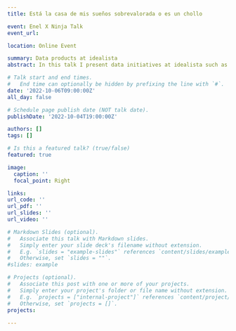```yaml
---
title: Está la casa de mis sueños sobrevalorada o es un chollo

event: Enel X Ninja Talk
event_url: 

location: Online Event

summary: Data products at idealista
abstract: In this talk I present data initiatives at idealista such as those lead by idealista/data, /maps, /energy...

# Talk start and end times.
#   End time can optionally be hidden by prefixing the line with `#`.
date: '2022-10-06T09:00:00Z'
all_day: false

# Schedule page publish date (NOT talk date).
publishDate: '2022-10-04T19:00:00Z'

authors: []
tags: []

# Is this a featured talk? (true/false)
featured: true

image:
  caption: ''
  focal_point: Right

links:
url_code: ''
url_pdf: ''
url_slides: ''
url_video: ''

# Markdown Slides (optional).
#   Associate this talk with Markdown slides.
#   Simply enter your slide deck's filename without extension.
#   E.g. `slides = "example-slides"` references `content/slides/example-slides.md`.
#   Otherwise, set `slides = ""`.
#slides: example

# Projects (optional).
#   Associate this post with one or more of your projects.
#   Simply enter your project's folder or file name without extension.
#   E.g. `projects = ["internal-project"]` references `content/project/deep-learning/index.md`.
#   Otherwise, set `projects = []`.
projects:
  
---
```


